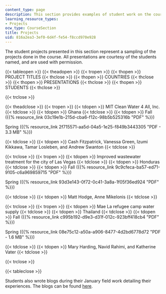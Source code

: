 ```yaml
---
content_type: page
description: This section provides examples of student work on the course projects.
learning_resource_types:
- Projects
ocw_type: CourseSection
title: Projects
uid: 816a2ea3-3ef0-6d4f-fe54-f8ccd970e928
---
```


The student projects presented in this section represent a sampling of the projects done in the course. All presentations are courtesy of the students named, and are used with permission.

{{< tableopen >}}
{{< theadopen >}}
{{< tropen >}}
{{< thopen >}}
PROJECT TITLES
{{< thclose >}}
{{< thopen >}}
COUNTRIES
{{< thclose >}}
{{< thopen >}}
PRESENTATIONS
{{< thclose >}}
{{< thopen >}}
STUDENTS
{{< thclose >}}

{{< trclose >}}

{{< theadclose >}}
{{< tropen >}}
{{< tdopen >}}
MIT Clean Water 4 All, Inc.
{{< tdclose >}}
{{< tdopen >}}
Ghana
{{< tdclose >}}
{{< tdopen >}}
Fall ({{% resource_link 03c19e1b-215d-cba6-f12c-98b5b525316b "PDF" %}})

Spring ({{% resource_link 2f715571-aa5d-04a5-1e25-f849b3443305 "PDF - 3.3 MB" %}})


{{< tdclose >}}
{{< tdopen >}}
Cash Fitzpatrick, Vanessa Green, Izumi Kikkawa, Tamar Losleben, and Andrew Swanton
{{< tdclose >}}

{{< trclose >}}
{{< tropen >}}
{{< tdopen >}}
Improved wastewater treatment for the city of Las Vegas
{{< tdclose >}}
{{< tdopen >}}
Honduras
{{< tdclose >}}
{{< tdopen >}}
Fall ({{% resource_link 9c9cfeca-ba57-ed71-9105-c6a969859715 "PDF" %}})

Spring ({{% resource_link 93d3e143-0f72-0c41-3a8a-1f05f36ed924 "PDF" %}})


{{< tdclose >}}
{{< tdopen >}}
Matt Hodge, Anne Mikelonis
{{< tdclose >}}

{{< trclose >}}
{{< tropen >}}
{{< tdopen >}}
Mae La refugee camp water supply
{{< tdclose >}}
{{< tdopen >}}
Thailand
{{< tdclose >}}
{{< tdopen >}}
Fall ({{% resource_link c995b192-d9e3-d31f-012c-923bff418cb4 "PDF" %}})

Spring ({{% resource_link 08e75c12-a50a-a906-8477-4d2bd6778d72 "PDF - 1.6 MB" %}})


{{< tdclose >}}
{{< tdopen >}}
Mary Harding, Navid Rahimi, and Katherine Vater
{{< tdclose >}}

{{< trclose >}}

{{< tableclose >}}

Students also wrote blogs during their January field work detailing their experiences. The blogs can be found [here](http://web.mit.edu/watsan/studentblogs.html).